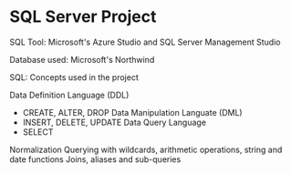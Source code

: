 # SQL Server Project 

SQL Tool: Microsoft's Azure Studio and SQL Server Management Studio

Database used: Microsoft's Northwind 

SQL: Concepts used in the project 

Data Definition Language (DDL)
  - CREATE, ALTER, DROP
Data Manipulation Languate (DML)
  - INSERT, DELETE, UPDATE
Data Query Language
  - SELECT
  
 Normalization
 Querying with wildcards,
 arithmetic operations, string and
 date functions
 Joins, aliases and sub-queries



